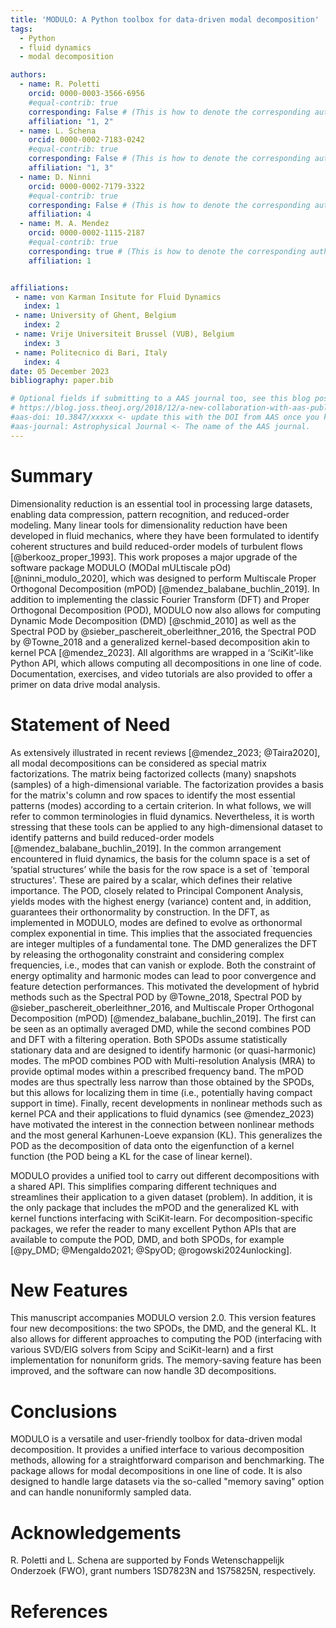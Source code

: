 ```yaml
---
title: 'MODULO: A Python toolbox for data-driven modal decomposition'
tags:
  - Python
  - fluid dynamics 
  - modal decomposition

authors:
  - name: R. Poletti
    orcid: 0000-0003-3566-6956
    #equal-contrib: true
    corresponding: False # (This is how to denote the corresponding author)
    affiliation: "1, 2" 
  - name: L. Schena
    orcid: 0000-0002-7183-0242
    #equal-contrib: true
    corresponding: False # (This is how to denote the corresponding author)
    affiliation: "1, 3"
  - name: D. Ninni
    orcid: 0000-0002-7179-3322
    #equal-contrib: true
    corresponding: False # (This is how to denote the corresponding author)
    affiliation: 4
  - name: M. A. Mendez
    orcid: 0000-0002-1115-2187
    #equal-contrib: true
    corresponding: true # (This is how to denote the corresponding author)
    affiliation: 1


affiliations:
 - name: von Karman Insitute for Fluid Dynamics
   index: 1
 - name: University of Ghent, Belgium
   index: 2
 - name: Vrije Universiteit Brussel (VUB), Belgium
   index: 3
 - name: Politecnico di Bari, Italy
   index: 4
date: 05 December 2023
bibliography: paper.bib

# Optional fields if submitting to a AAS journal too, see this blog post:
# https://blog.joss.theoj.org/2018/12/a-new-collaboration-with-aas-publishing
#aas-doi: 10.3847/xxxxx <- update this with the DOI from AAS once you know it.
#aas-journal: Astrophysical Journal <- The name of the AAS journal.
---
```


# Summary
Dimensionality reduction is an essential tool in processing large datasets, enabling data compression, pattern recognition, and reduced-order modeling. Many linear tools for dimensionality reduction have been developed in fluid mechanics, where they have been formulated to identify coherent structures and build reduced-order models of turbulent flows [@berkooz_proper_1993]. 
This work proposes a major upgrade of the software package MODULO (MODal mULtiscale pOd) [@ninni_modulo_2020], which was designed to perform Multiscale Proper Orthogonal Decomposition (mPOD) [@mendez_balabane_buchlin_2019]. In addition to implementing the classic Fourier Transform (DFT) and Proper Orthogonal Decomposition (POD), MODULO now also allows for computing Dynamic Mode Decomposition (DMD) [@schmid_2010] as well as the Spectral POD by @sieber_paschereit_oberleithner_2016, the Spectral POD by @Towne_2018 and a generalized kernel-based decomposition akin to kernel PCA [@mendez_2023]. All algorithms are wrapped in a ‘SciKit’-like Python API, which allows computing all decompositions in one line of code. Documentation, exercises, and video tutorials are also provided to offer a primer on data drive modal analysis.

# Statement of Need
As extensively illustrated in recent reviews [@mendez_2023; @Taira2020], all modal decompositions can be considered as special matrix factorizations. The matrix being factorized collects (many) snapshots (samples) of a high-dimensional variable. The factorization provides a basis for the matrix's column and row spaces to identify the most essential patterns (modes) according to a certain criterion. In what follows, we will refer to common terminologies in fluid dynamics. Nevertheless, it is worth stressing that these tools can be applied to any high-dimensional dataset to identify patterns and build reduced-order models [@mendez_balabane_buchlin_2019]. In the common arrangement encountered in fluid dynamics, the basis for the column space is a set of ‘spatial structures’ while the basis for the row space is a set of `temporal structures'. These are paired by a scalar, which defines their relative importance. The POD, closely related to Principal Component Analysis, yields modes with the highest energy (variance) content and, in addition, guarantees their orthonormality by construction.
In the DFT, as implemented in MODULO, modes are defined to evolve as orthonormal complex exponential in time. This implies that the associated frequencies are integer multiples of a fundamental tone. The DMD generalizes the DFT by releasing the orthogonality constraint and considering complex frequencies, i.e., modes that can vanish or explode. 
Both the constraint of energy optimality and harmonic modes can lead to poor convergence and feature detection performances. This motivated the development of hybrid methods such as the Spectral POD by @Towne_2018, Spectral POD by @sieber_paschereit_oberleithner_2016, and Multiscale Proper Orthogonal Decomposition (mPOD) [@mendez_balabane_buchlin_2019]. The first can be seen as an optimally averaged DMD, while the second combines POD and DFT with a filtering operation. Both SPODs assume statistically stationary data and are designed to identify harmonic (or quasi-harmonic) modes. The mPOD combines POD with Multi-resolution Analysis (MRA) to provide optimal modes within a prescribed frequency band. The mPOD modes are thus spectrally less narrow than those obtained by the SPODs, but this allows for localizing them in time (i.e., potentially having compact support in time). 
Finally, recent developments in nonlinear methods such as kernel PCA and their applications to fluid dynamics (see @mendez_2023) have motivated the interest in the connection between nonlinear methods and the most general Karhunen-Loeve expansion (KL). This generalizes the POD as the decomposition of data onto the eigenfunction of a kernel function (the POD being a KL for the case of linear kernel). 


MODULO provides a unified tool to carry out different decompositions with a shared API. This simplifies comparing different techniques and streamlines their application to a given dataset (problem). In addition, it is the only package that includes the mPOD and the generalized KL with kernel functions interfacing with SciKit-learn. For decomposition-specific packages, we refer the reader to many excellent Python APIs that are available to compute the POD, DMD, and both SPODs, for example [@py_DMD; @Mengaldo2021; @SpyOD; @rogowski2024unlocking].


# New Features 
This manuscript accompanies MODULO version 2.0. This version features four new decompositions: the two SPODs, the DMD, and the general KL. It also allows for different approaches to computing the POD (interfacing with various SVD/EIG solvers from Scipy and SciKit-learn) and a first implementation for nonuniform grids. The memory-saving feature has been improved, and the software can now handle 3D decompositions.

# Conclusions
MODULO is a versatile and user-friendly toolbox for data-driven modal decomposition. It provides a unified interface to various decomposition methods, allowing for a straightforward comparison and benchmarking. The package allows for modal decompositions in one line of code. It is also designed to handle large datasets via the so-called "memory saving" option and can handle nonuniformly sampled data. 

# Acknowledgements
R. Poletti and L. Schena are supported by Fonds Wetenschappelijk Onderzoek (FWO), grant numbers 1SD7823N and 1S75825N, respectively.

# References
